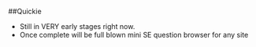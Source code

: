 ##Quickie
- Still in VERY early stages right now. 
- Once complete will be full blown mini SE question browser for any site
